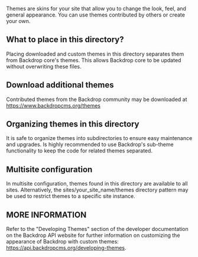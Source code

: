Themes are skins for your site that allow you to change the look, feel, and
general appearance. You can use themes contributed by others or create your own.

What to place in this directory?
--------------------------------

Placing downloaded and custom themes in this directory separates them from
Backdrop core's themes. This allows Backdrop core to be updated without
overwriting these files.

Download additional themes
--------------------------

Contributed themes from the Backdrop community may be downloaded at
https://www.backdropcms.org/themes

Organizing themes in this directory
------------------------------------

It is safe to organize themes into subdirectories to ensure easy maintenance and
upgrades. Is highly recommended to use Backdrop's sub-theme functionality to
keep the code for related themes separated.

Multisite configuration
-----------------------

In multisite configuration, themes found in this directory are available to all
sites. Alternatively, the sites/your_site_name/themes directory pattern may be
used to restrict themes to a specific site instance.

MORE INFORMATION
-----------------

Refer to the "Developing Themes" section of the developer documentation on the
Backdrop API website for further information on customizing the appearance of
Backdrop with custom themes: https://api.backdropcms.org/developing-themes.
